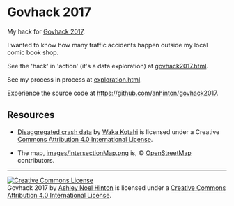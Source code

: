 # Govhack 2017

My hack for [Govhack 2017](http://govhack.org.nz/). 

I wanted to know how many traffic accidents happen outside my local
comic book shop.

See the 'hack' in 'action' (it's a data exploration) at 
[govhack2017.html](https://anhinton.github.io/govhack2017/govhack2017.html).

See my process in process at
[exploration.html](https://anhinton.github.io/govhack2017/exploration.html).

Experience the source code at <https://github.com/anhinton/govhack2017>.

## Resources

  + [Disaggregated crash data](https://www.nzta.govt.nz/safety/safety-resources/road-safety-information-and-tools/disaggregated-crash-data/)
    by [Waka Kotahi](https://www.nzta.govt.nz/) is licensed under a 
	Creative [Commons Attribution 4.0 International License](http://creativecommons.org/licenses/by/4.0/).
	
  + The map, [images/intersectionMap.png](images/intersectionMap.png)
    is, © [OpenStreetMap](http://www.openstreetmap.org/copyright)
    contributors.
	
<hr>

<a rel="license" href="http://creativecommons.org/licenses/by/4.0/"><img alt="Creative Commons License" style="border-width:0" src="https://i.creativecommons.org/l/by/4.0/88x31.png" /></a><br /><span xmlns:dct="http://purl.org/dc/terms/" property="dct:title">Govhack 2017</span> by <a xmlns:cc="http://creativecommons.org/ns#" href="https://canadia.co.nz/" property="cc:attributionName" rel="cc:attributionURL">Ashley Noel Hinton</a> is licensed under a <a rel="license" href="http://creativecommons.org/licenses/by/4.0/">Creative Commons Attribution 4.0 International License</a>.
